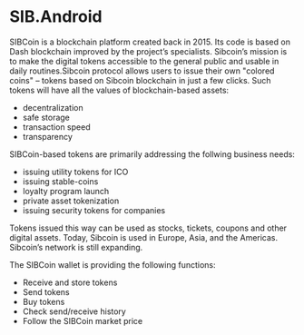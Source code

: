 #  SIB.Android

SIBCoin is a blockchain platform created back in 2015.  Its code is based on Dash blockchain improved by the project’s specialists.
Sibcoin’s mission is to make the digital tokens accessible to the general public and usable in daily routines.Sibcoin protocol allows users to issue their own "colored coins" – tokens based on Sibcoin blockchain in just a few clicks. Such tokens will have all the values of blockchain-based assets:
- decentralization
- safe storage
- transaction speed
- transparency

SIBCoin-based tokens are primarily addressing the follwing business needs:
- issuing utility tokens for ICO
- issuing stable-coins
- loyalty program launch
- private asset tokenization
- issuing security tokens for companies

Tokens issued this way can be used as stocks, tickets, coupons and other digital assets.
Today, Sibcoin is used in Europe, Asia, and the Americas. Sibcoin’s network is still expanding.

The SIBCoin wallet is providing the following functions:

- Receive and store tokens 
- Send tokens
- Buy tokens 
- Check send/receive history 
- Follow the SIBCoin market price
